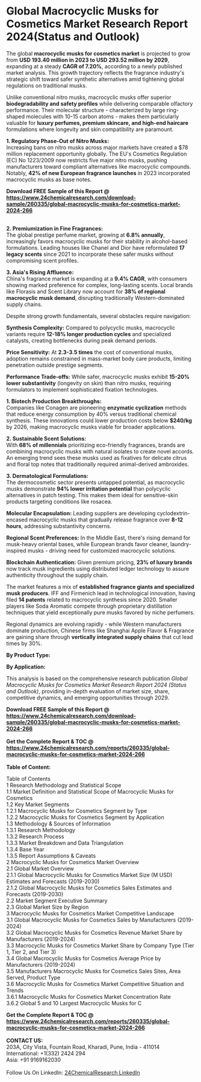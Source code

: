 <h1>Global Macrocyclic Musks for Cosmetics Market Research Report 2024(Status and Outlook)</h1><p>The global <strong>macrocyclic musks for cosmetics market</strong> is projected to grow from <strong>USD 193.40 million in 2023 to USD 293.52 million by 2029</strong>, expanding at a steady <strong>CAGR of 7.20%</strong>, according to a newly published market analysis. This growth trajectory reflects the fragrance industry's strategic shift toward safer synthetic alternatives amid tightening global regulations on traditional musks.</p><p>Unlike conventional nitro musks, macrocyclic musks offer superior <strong>biodegradability and safety profiles</strong> while delivering comparable olfactory performance. Their molecular structure - characterized by large ring-shaped molecules with 10-15 carbon atoms - makes them particularly valuable for <strong>luxury perfumes, premium skincare, and high-end haircare</strong> formulations where longevity and skin compatibility are paramount.</p><p><strong>1. Regulatory Phase-Out of Nitro Musks:</strong><br>
Increasing bans on nitro musks across major markets have created a $78 million replacement opportunity globally. The EU's Cosmetics Regulation (EC) No 1223/2009 now restricts five major nitro musks, pushing manufacturers toward compliant alternatives like macrocyclic compounds. Notably, <strong>42% of new European fragrance launches</strong> in 2023 incorporated macrocyclic musks as base notes.</p><div><b>Download FREE Sample of this Report @ 
            <a href="https://www.24chemicalresearch.com/download-sample/260335/global-macrocyclic-musks-for-cosmetics-market-2024-266">
            https://www.24chemicalresearch.com/download-sample/260335/global-macrocyclic-musks-for-cosmetics-market-2024-266</a></b></div><br><p><strong>2. Premiumization in Fine Fragrances:</strong><br>
The global prestige perfume market, growing at <strong>6.8% annually</strong>, increasingly favors macrocyclic musks for their stability in alcohol-based formulations. Leading houses like Chanel and Dior have reformulated <strong>17 legacy scents</strong> since 2021 to incorporate these safer musks without compromising scent profiles.</p><p><strong>3. Asia's Rising Affluence:</strong><br>
China's fragrance market is expanding at a <strong>9.4% CAGR</strong>, with consumers showing marked preference for complex, long-lasting scents. Local brands like Florasis and Scent Library now account for <strong>38% of regional macrocyclic musk demand</strong>, disrupting traditionally Western-dominated supply chains.</p><p>Despite strong growth fundamentals, several obstacles require navigation:</p><p><strong>Synthesis Complexity:</strong> Compared to polycyclic musks, macrocyclic variants require <strong>12-18% longer production cycles</strong> and specialized catalysts, creating bottlenecks during peak demand periods.</p><p><strong>Price Sensitivity:</strong> At <strong>2.3-3.5 times</strong> the cost of conventional musks, adoption remains constrained in mass-market body care products, limiting penetration outside prestige segments.</p><p><strong>Performance Trade-offs:</strong> While safer, macrocyclic musks exhibit <strong>15-20% lower substantivity</strong> (longevity on skin) than nitro musks, requiring formulators to implement sophisticated fixation technologies.</p><p><strong>1. Biotech Production Breakthroughs:</strong><br>
Companies like Conagen are pioneering <strong>enzymatic cyclization</strong> methods that reduce energy consumption by 40% versus traditional chemical synthesis. These innovations could lower production costs below <strong>$240/kg</strong> by 2026, making macrocyclic musks viable for broader applications.</p><p><strong>2. Sustainable Scent Solutions:</strong><br>
With <strong>68% of millennials</strong> prioritizing eco-friendly fragrances, brands are combining macrocyclic musks with natural isolates to create novel accords. An emerging trend sees these musks used as fixatives for delicate citrus and floral top notes that traditionally required animal-derived ambroxides.</p><p><strong>3. Dermatological Formulations:</strong><br>
The dermocosmetic sector presents untapped potential, as macrocyclic musks demonstrate <strong>94% lower irritation potential</strong> than polycyclic alternatives in patch testing. This makes them ideal for sensitive-skin products targeting conditions like rosacea.</p><p><strong>Molecular Encapsulation:</strong> Leading suppliers are developing cyclodextrin-encased macrocyclic musks that gradually release fragrance over <strong>8-12 hours</strong>, addressing substantivity concerns.</p><p><strong>Regional Scent Preferences:</strong> In the Middle East, there's rising demand for musk-heavy oriental bases, while European brands favor cleaner, laundry-inspired musks - driving need for customized macrocyclic solutions.</p><p><strong>Blockchain Authentication:</strong> Given premium pricing, <strong>23% of luxury brands</strong> now track musk ingredients using distributed ledger technology to assure authenticity throughout the supply chain.</p><p>The market features a mix of <strong>established fragrance giants and specialized musk producers</strong>. IFF and Firmenich lead in technological innovation, having filed <strong>14 patents</strong> related to macrocyclic synthesis since 2020. Smaller players like Soda Aromatic compete through proprietary distillation techniques that yield exceptionally pure musks favored by niche perfumers.</p><p>Regional dynamics are evolving rapidly - while Western manufacturers dominate production, Chinese firms like Shanghai Apple Flavor &amp; Fragrance are gaining share through <strong>vertically integrated supply chains</strong> that cut lead times by 30%.</p><p><strong>By Product Type:</strong></p><p><strong>By Application:</strong></p><p>This analysis is based on the comprehensive research publication <em>Global Macrocyclic Musks for Cosmetics Market Research Report 2024 (Status and Outlook)</em>, providing in-depth evaluation of market size, share, competitive dynamics, and emerging opportunities through 2029.</p><div><b>Download FREE Sample of this Report @ 
            <a href="https://www.24chemicalresearch.com/download-sample/260335/global-macrocyclic-musks-for-cosmetics-market-2024-266">
            https://www.24chemicalresearch.com/download-sample/260335/global-macrocyclic-musks-for-cosmetics-market-2024-266</a></b></div><br><div><b>Get the Complete Report & TOC @ 
            <a href="https://www.24chemicalresearch.com/reports/260335/global-macrocyclic-musks-for-cosmetics-market-2024-266">
            https://www.24chemicalresearch.com/reports/260335/global-macrocyclic-musks-for-cosmetics-market-2024-266</a></b></div><br>
            <b>Table of Content:</b><p>Table of Contents<br />
1 Research Methodology and Statistical Scope<br />
1.1 Market Definition and Statistical Scope of Macrocyclic Musks for Cosmetics<br />
1.2 Key Market Segments<br />
1.2.1 Macrocyclic Musks for Cosmetics Segment by Type<br />
1.2.2 Macrocyclic Musks for Cosmetics Segment by Application<br />
1.3 Methodology & Sources of Information<br />
1.3.1 Research Methodology<br />
1.3.2 Research Process<br />
1.3.3 Market Breakdown and Data Triangulation<br />
1.3.4 Base Year<br />
1.3.5 Report Assumptions & Caveats<br />
2 Macrocyclic Musks for Cosmetics Market Overview<br />
2.1 Global Market Overview<br />
2.1.1 Global Macrocyclic Musks for Cosmetics Market Size (M USD) Estimates and Forecasts (2019-2030)<br />
2.1.2 Global Macrocyclic Musks for Cosmetics Sales Estimates and Forecasts (2019-2030)<br />
2.2 Market Segment Executive Summary<br />
2.3 Global Market Size by Region<br />
3 Macrocyclic Musks for Cosmetics Market Competitive Landscape<br />
3.1 Global Macrocyclic Musks for Cosmetics Sales by Manufacturers (2019-2024)<br />
3.2 Global Macrocyclic Musks for Cosmetics Revenue Market Share by Manufacturers (2019-2024)<br />
3.3 Macrocyclic Musks for Cosmetics Market Share by Company Type (Tier 1, Tier 2, and Tier 3)<br />
3.4 Global Macrocyclic Musks for Cosmetics Average Price by Manufacturers (2019-2024)<br />
3.5 Manufacturers Macrocyclic Musks for Cosmetics Sales Sites, Area Served, Product Type<br />
3.6 Macrocyclic Musks for Cosmetics Market Competitive Situation and Trends<br />
3.6.1 Macrocyclic Musks for Cosmetics Market Concentration Rate<br />
3.6.2 Global 5 and 10 Largest Macrocyclic Musks for C</p><div><b>Get the Complete Report & TOC @ 
            <a href="https://www.24chemicalresearch.com/reports/260335/global-macrocyclic-musks-for-cosmetics-market-2024-266">
            https://www.24chemicalresearch.com/reports/260335/global-macrocyclic-musks-for-cosmetics-market-2024-266</a></b></div><br><b>CONTACT US:</b><br>
            203A, City Vista, Fountain Road, Kharadi, Pune, India - 411014<br>
            International: +1(332) 2424 294<br>
            Asia: +91 9169162030 <br><br>
            Follow Us On LinkedIn: <a href="https://www.linkedin.com/company/24chemicalresearch/">24ChemicalResearch LinkedIn</a>